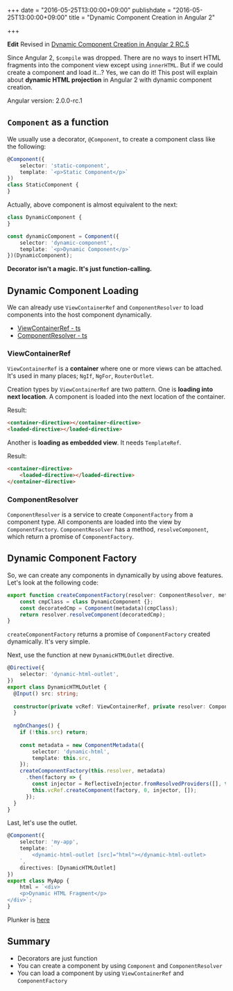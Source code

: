 +++
date = "2016-05-25T13:00:00+09:00"
publishdate = "2016-05-25T13:00:00+09:00"
title = "Dynamic Component Creation in Angular 2"

+++

**Edit**
Revised in [Dynamic Component Creation in Angular 2 RC.5](/post/dynamic-component-creation-in-angular-2-rc-5/)


Since Angular 2, `$compile` was dropped. 
There are no ways to insert HTML fragments into the component view except using `innerHTML`.
But if we could create a component and load it...? Yes, we can do it!
This post will explain about **dynamic HTML projection** in Angular 2 with dynamic component creation.

Angular version: 2.0.0-rc.1

<!--more-->

## `Component` as a function

We usually use a decorator, `@Component`, to create a component class like the following:

```ts
@Component({
    selector: 'static-component',
    template: `<p>Static Component</p>`
})
class StaticComponent {
}
```

Actually, above component is almost equivalent to the next:

```ts
class DynamicComponent {
}

const dynamicComponent = Component({
    selector: 'dynamic-component',
    template: `<p>Dynamic Component</p>`
})(DynamicComponent);
```

**Decorator isn't a magic. It's just function-calling.**

## Dynamic Component Loading

We can already use `ViewContainerRef` and `ComponentResolver` to load components into the host component dynamically.

- [ViewContainerRef - ts](https://angular.io/docs/ts/latest/api/core/index/ViewContainerRef-class.html)
- [ComponentResolver - ts](https://angular.io/docs/ts/latest/api/core/index/ComponentResolver-class.html)

### ViewContainerRef
`ViewContainerRef` is a **container** where one or more views can be attached.
It's used in many places; `NgIf`, `NgFor`, `RouterOutlet`.

Creation types by `ViewContainerRef` are two pattern.
One is **loading into next location**. A component is loaded into the next location of the container.

Result: 

```html
<container-directive></container-directive>
<loaded-directive></loaded-directive>
```

Another is **loading as embedded view**. It needs `TemplateRef`.

Result: 

```html
<container-directive>
    <loaded-directive></loaded-directive>
</container-directive>
```

### ComponentResolver
`ComponentResolver` is a service to create `ComponentFactory` from a component type. 
All components are loaded into the view by `ComponentFactory`. 
`ComponentResolver` has a method, `resolveComponent`, which return a promise of `ComponentFactory`.

## Dynamic Component Factory

So, we can create any components in dynamically by using above features.
Let's look at the following code:

```ts
export function createComponentFactory(resolver: ComponentResolver, metadata: ComponentMetadata): Promise<ComponentFactory<any>> {
    const cmpClass = class DynamicComponent {};
    const decoratedCmp = Component(metadata)(cmpClass);
    return resolver.resolveComponent(decoratedCmp);
}
``` 

`createComponentFactory` returns a promise of `ComponentFactory` created dynamically. It's very simple.

Next, use the function at new `DynamicHTMLOutlet` directive.

```ts
@Directive({
    selector: 'dynamic-html-outlet',
})
export class DynamicHTMLOutlet {
  @Input() src: string;
  
  constructor(private vcRef: ViewContainerRef, private resolver: ComponentResolver) {
  }
  
  ngOnChanges() {
    if (!this.src) return;
    
    const metadata = new ComponentMetadata({
        selector: 'dynamic-html',
        template: this.src,
    });
    createComponentFactory(this.resolver, metadata)
      .then(factory => {
        const injector = ReflectiveInjector.fromResolvedProviders([], this.vcRef.parentInjector);
        this.vcRef.createComponent(factory, 0, injector, []);
      });
  }
}
```

Last, let's use the outlet.

```ts
@Component({
    selector: 'my-app',
    template: `
        <dynamic-html-outlet [src]="html"></dynamic-html-outlet>
    `,
    directives: [DynamicHTMLOutlet]
})
export class MyApp {
    html = `<div>
    <p>Dynamic HTML Fragment</p>
</div>`;
}
```

Plunker is [here](http://plnkr.co/edit/HCz7Kc)

## Summary

- Decorators are just function
- You can create a component by using `Component` and `ComponentResolver`
- You can load a component by using `ViewContainerRef` and `ComponentFactory`

